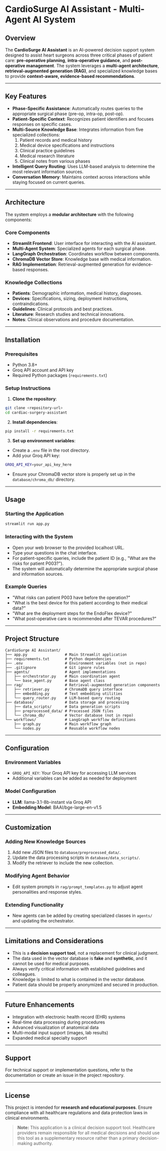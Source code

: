 # CardioSurge AI Assistant - Multi-Agent AI System

## Overview
The **CardioSurge AI Assistant** is an AI-powered decision support system designed to assist heart surgeons across three critical phases of patient care: **pre-operative planning**, **intra-operative guidance**, and **post-operative management**. The system leverages a **multi-agent architecture**, **retrieval-augmented generation (RAG)**, and specialized knowledge bases to provide **context-aware, evidence-based recommendations**.

---

## Key Features
- **Phase-Specific Assistance**: Automatically routes queries to the appropriate surgical phase (pre-op, intra-op, post-op).  
- **Patient-Specific Context**: Recognizes patient identifiers and focuses responses on specific cases.  
- **Multi-Source Knowledge Base**: Integrates information from five specialized collections:
  1. Patient records and medical history  
  2. Medical device specifications and instructions  
  3. Clinical practice guidelines  
  4. Medical research literature  
  5. Clinical notes from various phases  
- **Intelligent Query Routing**: Uses LLM-based analysis to determine the most relevant information sources.  
- **Conversation Memory**: Maintains context across interactions while staying focused on current queries.  

---

## Architecture
The system employs a **modular architecture** with the following components:

### Core Components
- **Streamlit Frontend**: User interface for interacting with the AI assistant.  
- **Multi-Agent System**: Specialized agents for each surgical phase.  
- **LangGraph Orchestration**: Coordinates workflow between components.  
- **ChromaDB Vector Store**: Knowledge base with medical information.  
- **RAG Implementation**: Retrieval-augmented generation for evidence-based responses.  

### Knowledge Collections
- **Patients**: Demographic information, medical history, diagnoses.  
- **Devices**: Specifications, sizing, deployment instructions, contraindications.  
- **Guidelines**: Clinical protocols and best practices.  
- **Literature**: Research studies and technical innovations.  
- **Notes**: Clinical observations and procedure documentation.  

---

## Installation

### Prerequisites
- Python 3.8+  
- Groq API account and API key  
- Required Python packages (`requirements.txt`)  

### Setup Instructions
1. **Clone the repository**:
```bash
git clone <repository-url>
cd cardiac-surgery-assistant
```
2. **Install dependencies**:
```bash
pip install -r requirements.txt
```
3. **Set up environment variables**:
- Create a `.env` file in the root directory.  
- Add your Groq API key:  
```bash
GROQ_API_KEY=your_api_key_here
```
- Ensure your ChromaDB vector store is properly set up in the `database/chroma_db/` directory.  

---

## Usage

### Starting the Application
```bash
streamlit run app.py
```

### Interacting with the System
- Open your web browser to the provided localhost URL.  
- Type your questions in the chat interface.  
- For patient-specific queries, include the patient ID (e.g., "What are the risks for patient P003?").  
- The system will automatically determine the appropriate surgical phase and information sources.

### Example Queries
- "What risks can patient P003 have before the operation?"  
- "What is the best device for this patient according to their medical data?"  
- "What are the deployment steps for the EndoFlex device?"  
- "What post-operative care is recommended after TEVAR procedures?"  

---

## Project Structure
```
CardioSurge AI Assistant/
├── app.py                 # Main Streamlit application
├── requirements.txt       # Python dependencies
├── .env                   # Environment variables (not in repo)
├── .gitignore             # Git ignore rules
├── agents/                # Agent implementations
│   ├── orchestrator.py    # Main coordination agent
│   └── base_agent.py      # Base agent class
├── rag/                   # Retrieval-augmented generation components
│   ├── retriever.py       # ChromaDB query interface
│   ├── embedding.py       # Text embedding utilities
│   └── query_router.py    # LLM-based query routing
├── database/              # Data storage and processing
│   ├── data_scripts/      # Data generation scripts
│   ├── preprocessed_data/ # Processed JSON files
│   └── chroma_db/         # Vector database (not in repo)
└── workflows/             # LangGraph workflow definitions
    ├── graph.py           # Main workflow graph
    └── nodes.py           # Reusable workflow nodes
```

---

## Configuration

### Environment Variables
- `GROQ_API_KEY`: Your Groq API key for accessing LLM services  
- Additional variables can be added as needed for deployment  

### Model Configuration
- **LLM**: llama-3.1-8b-instant via Groq API  
- **Embedding Model**: BAAI/bge-large-en-v1.5  

---

## Customization

### Adding New Knowledge Sources
1. Add new JSON files to `database/preprocessed_data/`.  
2. Update the data processing scripts in `database/data_scripts/`.  
3. Modify the retriever to include the new collection.  

### Modifying Agent Behavior
- Edit system prompts in `rag/prompt_templates.py` to adjust agent personalities and response styles.  

### Extending Functionality
- New agents can be added by creating specialized classes in `agents/` and updating the orchestrator.  

---

## Limitations and Considerations
- This is a **decision support tool**, not a replacement for clinical judgment.  
- The data used in the vector database is **fake** and **synthetic**, and it cannot be used for medical purposes.
- Always verify critical information with established guidelines and colleagues.  
- Knowledge is limited to what is contained in the vector database.  
- Patient data should be properly anonymized and secured in production.  

---

## Future Enhancements
- Integration with electronic health record (EHR) systems  
- Real-time data processing during procedures  
- Advanced visualization of anatomical data  
- Multi-modal input support (images, lab results)  
- Expanded medical specialty support  

---

## Support
For technical support or implementation questions, refer to the documentation or create an issue in the project repository.  

---

## License
This project is intended for **research and educational purposes**. Ensure compliance with all healthcare regulations and data protection laws in clinical environments.  

> **Note:** This application is a clinical decision support tool. Healthcare providers remain responsible for all medical decisions and should use this tool as a supplementary resource rather than a primary decision-making authority.

